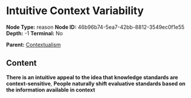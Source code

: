 # Intuitive Context Variability

**Node Type:** reason
**Node ID:** 46b96b74-5ea7-42bb-8812-3549ec0f1e55
**Depth:** -1
**Terminal:** No

**Parent:** [Contextualism](contextualism.md)

## Content

**There is an intuitive appeal to the idea that knowledge standards are context-sensitive**, **People naturally shift evaluative standards based on the information available in context**

